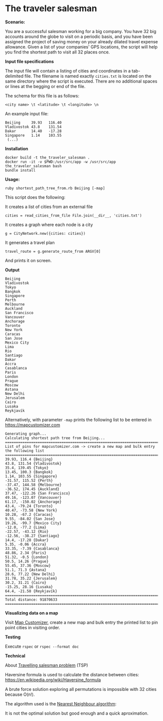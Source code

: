 # The traveler salesman

**Scenario:**

You are a successful salesman working for a big company. You have 32 big accounts around the globe to visit on a periodic basis, and you have been assigned the project of saving money on your already dilated travel expense allowance. Given a list of your companies' GPS locations, the script will help you find the shortest path to visit all 32 places once.

**Input file specifications**

The input file will contain a listing of cities and coordinates in a tab-delimited file. The filename is named exactly `cities.txt` is located on the same directory where the script is executed. There are no additional spaces or lines at the begging or end of the file.

The schema for this file is as follows:

    <city name> \t <latitude> \t <longitude> \n

An example input file:

    Beijing     39.93   116.40
    Vladivostok 43.8    131.54
    Dakar       14.40   -17.28
    Singapore   1.14    103.55
     (...)

**Installation**

    docker build -t the_traveler_salesman .
    docker run -it -v $PWD:/usr/src/app -w /usr/src/app the_traveler_salesman bash
    bundle install

**Usage:**

    ruby shortest_path_tree_from.rb Beijing [-map]

This script does the following:

It creates a list of cities from an external file

    cities = read_cities_from_file File.join(__dir__, 'cities.txt')

It creates a graph where each node is a city

    g = CityNetwork.new({cities: cities})

It generates a travel plan

    travel_route = g.generate_route_from ARGV[0]

And prints it on screen.

**Output**

    Beijing
    Vladivostok
    Tokyo
    Bangkok
    Singapore
    Perth
    Melbourne
    Auckland
    San Francisco
    Vancouver
    Anchorage
    Toronto
    New York
    Caracas
    San Jose
    Mexico City
    Lima
    Rio
    Santiago
    Dakar
    Accra
    Casablanca
    Paris
    London
    Prague
    Moscow
    Astana
    New Delhi
    Jerusalem
    Cairo
    Lusaka
    Reykjavík

Alternatively, with parameter `-map` prints the following list to be entered in https://mapcustomizer.com

    Generating graph...
    Calculating shortest path tree from Beijing...
    ================================================================================
    List of pins for mapcustomizer.com -> create a new map and bulk entry the following list
    ================================================================================
    39.93, 116.4 {Beijing}
    43.8, 131.54 {Vladivostok}
    35.4, 139.45 {Tokyo}
    13.45, 100.3 {Bangkok}
    1.14, 103.55 {Singapore}
    -31.57, 115.52 {Perth}
    -37.47, 144.58 {Melbourne}
    -36.52, 174.45 {Auckland}
    37.47, -122.26 {San Francisco}
    49.16, -123.07 {Vancouver}
    61.17, -150.02 {Anchorage}
    43.4, -79.24 {Toronto}
    40.47, -73.58 {New York}
    10.28, -67.2 {Caracas}
    9.55, -84.02 {San Jose}
    19.26, -99.7 {Mexico City}
    -12.0, -77.2 {Lima}
    -22.57, -43.12 {Rio}
    -12.56, -38.27 {Santiago}
    14.4, -17.28 {Dakar}
    5.35, -0.06 {Accra}
    33.35, -7.39 {Casablanca}
    48.86, 2.34 {Paris}
    51.32, -0.5 {London}
    50.5, 14.26 {Prague}
    55.45, 37.36 {Moscow}
    51.1, 71.3 {Astana}
    28.6, 77.22 {New Delhi}
    31.78, 35.22 {Jerusalem}
    30.2, 31.21 {Cairo}
    -15.25, 28.16 {Lusaka}
    64.4, -21.58 {Reykjavík}
    ================================================================================
    Total distance: 91870633
    ================================================================================

**Visualizing data on a map**

Visit [Map Customizer](https://www.mapcustomizer.com/), create a new map and bulk entry the printed list to pin point cities in visiting order.

**Testing**

Execute `rspec` or `rspec --format doc`

**Technical**

About [Travelling salesman problem](https://en.wikipedia.org/wiki/Travelling_salesman_problem) (TSP)

Haversine formula is used to calculate the distance between cities: <https://en.wikipedia.org/wiki/Haversine_formula>

A brute force solution exploring all permutations is impossible with 32 cities because O(n!).

The algorithm used is the [Nearest Neighbour algorithm](https://en.wikipedia.org/wiki/Nearest_neighbour_algorithm):

It is not the optimal solution but good enough and a quick aproximation.
